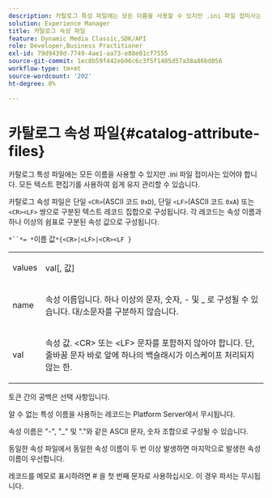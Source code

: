 ```yaml
---
description: 카탈로그 특성 파일에는 모든 이름을 사용할 수 있지만 .ini 파일 접미사는 있어야 합니다. 모든 텍스트 편집기를 사용하여 쉽게 유지 관리할 수 있습니다.
solution: Experience Manager
title: 카탈로그 속성 파일
feature: Dynamic Media Classic,SDK/API
role: Developer,Business Practitioner
exl-id: 79d9439d-7749-4ae1-aa73-e88e01cf7555
source-git-commit: 1ec8b59f442eb96c6c3f5f1405d57a38a86bd056
workflow-type: tm+mt
source-wordcount: '202'
ht-degree: 0%

---
```


# 카탈로그 속성 파일{#catalog-attribute-files}

카탈로그 특성 파일에는 모든 이름을 사용할 수 있지만 .ini 파일 접미사는 있어야 합니다. 모든 텍스트 편집기를 사용하여 쉽게 유지 관리할 수 있습니다.

카탈로그 속성 파일은 단일 `<CR>`(ASCII 코드 `0xD`), 단일 `<LF>`(ASCII 코드 `0xA`) 또는 `<CR><LF>` 쌍으로 구분된 텍스트 레코드 집합으로 구성됩니다. 각 레코드는 속성 이름과 하나 이상의 쉼표로 구분된 속성 값으로 구성됩니다.

`*``*= *`이름 값`*{<CR>|<LF>|<CR><LF }`

<table id="simpletable_0F879121670046AE9414298725961303"> 
 <tr class="strow"> 
  <td class="stentry"> <p><span class="varname"> values</span> </p> </td> 
  <td class="stentry"> <p><span class="codeph"> <span class="varname"> val</span>[,<span class="varname"> 값</span>]</span> </p> </td> 
 </tr> 
 <tr class="strow"> 
  <td class="stentry"> <p><span class="varname"> name</span> </p> </td> 
  <td class="stentry"> <p>속성 이름입니다. 하나 이상의 문자, 숫자, - 및 _ 로 구성될 수 있습니다. 대/소문자를 구분하지 않습니다. </p></td> 
 </tr> 
 <tr class="strow"> 
  <td class="stentry"> <p><span class="varname"> val</span> </p></td> 
  <td class="stentry"> <p>속성 값. <span class="codeph"> &lt;CR&gt;</span> 또는 <span class="codeph"> &lt;LF&gt;</span> 문자를 포함하지 않아야 합니다. 단, 줄바꿈 문자 바로 앞에 하나의 백슬래시가 이스케이프 처리되지 않는 한. </p></td> 
 </tr> 
</table>

토큰 간의 공백은 선택 사항입니다.

알 수 없는 특성 이름을 사용하는 레코드는 Platform Server에서 무시됩니다.

속성 이름은 &quot;-&quot;, &quot;_&quot; 및 &quot;.&quot;와 같은 ASCII 문자, 숫자 조합으로 구성될 수 있습니다.

동일한 속성 파일에서 동일한 속성 이름이 두 번 이상 발생하면 마지막으로 발생한 속성 이름이 우선합니다.

레코드를 메모로 표시하려면 # 을 첫 번째 문자로 사용하십시오. 이 경우 파서는 무시됩니다.
